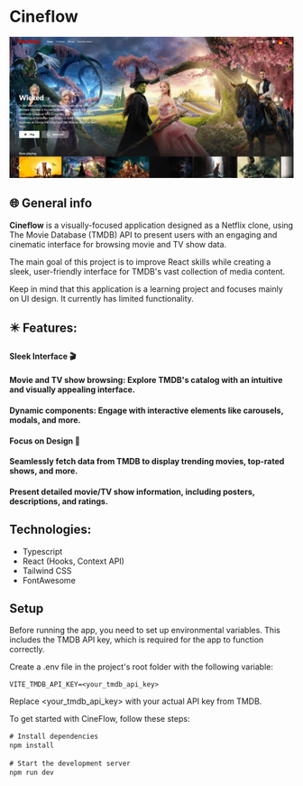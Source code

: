 # Cineflow

![App demo](https://raw.githubusercontent.com/kvvasuu/cine-flow/main/demo.gif "App demo")

## :globe_with_meridians: General info

**Cineflow** is a visually-focused application designed as a Netflix clone, using The Movie Database (TMDB) API to present users with an engaging and cinematic interface for browsing movie and TV show data.

The main goal of this project is to improve React skills while creating a sleek, user-friendly interface for TMDB's vast collection of media content.

Keep in mind that this application is a learning project and focuses mainly on UI design. It currently has limited functionality.

## :eight_pointed_black_star: Features:

#### Sleek Interface :clapper:

#### Movie and TV show browsing: Explore TMDB's catalog with an intuitive and visually appealing interface.

#### Dynamic components: Engage with interactive elements like carousels, modals, and more.

#### Focus on Design :art:

#### Seamlessly fetch data from TMDB to display trending movies, top-rated shows, and more.

#### Present detailed movie/TV show information, including posters, descriptions, and ratings.

## Technologies:

- Typescript
- React (Hooks, Context API)
- Tailwind CSS
- FontAwesome

## Setup

Before running the app, you need to set up environmental variables. This includes the TMDB API key, which is required for the app to function correctly.

Create a .env file in the project's root folder with the following variable:

```
VITE_TMDB_API_KEY=<your_tmdb_api_key>
```

Replace <your_tmdb_api_key> with your actual API key from TMDB.

To get started with CineFlow, follow these steps:

```
# Install dependencies
npm install

# Start the development server
npm run dev
```
